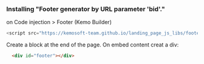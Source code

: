
### Installing "Footer generator by URL parameter 'bid'."

on Code injection > Footer (Kemo Builder)

```js
<script src="https://kemosoft-team.github.io/landing_page_js_libs/footerBrandInfo.js"></script>
```

Create a block at the end of the page. On embed content creat a div:
```html
  <div id="footer"></div>
```






